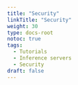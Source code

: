 ```yaml
---
title: "Security"
linkTitle: "Security"
weight: 30
type: docs-root
notoc: true
tags:
  - Tutorials
  - Inference servers
  - Security
draft: false
---
```

